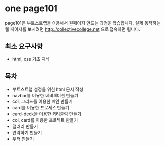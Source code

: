 # one page101

page101은 부트스트랩을 이용해서 원페이지 만드는 과정을 학습합니다.
실제 동작하는 웹 페이지를 보시려면 http://collectivecollege.net 으로 접속하면 됩니다.

## 최소 요구사항
- html, css 기초 지식

## 목차
- 부트스트랩 설정을 위한 html 문서 작성
- navbar를 이용한 네비게이션 만들기
- col, 그리드를 이용한 메인 만들기
- card를 이용한 프로세스 만들기
- card-deck을 이용한 커리큘럼 만들기
- col, card를 이용한 프로젝트 만들기
- 갤러리 만들기
- 연락하기 만들기
- 푸터 만들기